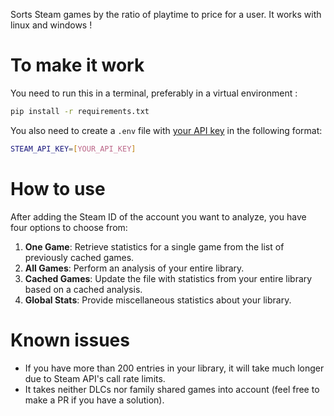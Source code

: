 Sorts Steam games by the ratio of playtime to price for a user. 
It works with linux and windows !

# To make it work
You need to run this in a terminal, preferably in a virtual environment : 
```bash
pip install -r requirements.txt
```

You also need to create a `.env` file with [your API key](https://steamcommunity.com/dev/apikey) in the following format:
```bash
STEAM_API_KEY=[YOUR_API_KEY]
```

# How to use

After adding the Steam ID of the account you want to analyze, you have four options to choose from:

1. **One Game**: Retrieve statistics for a single game from the list of previously cached games.
2. **All Games**: Perform an analysis of your entire library.
3. **Cached Games**: Update the file with statistics from your entire library based on a cached analysis.
4. **Global Stats**: Provide miscellaneous statistics about your library.

# Known issues

- If you have more than 200 entries in your library, it will take much longer due to Steam API's call rate limits.
- It takes neither DLCs nor family shared games into account (feel free to make a PR if you have a solution).